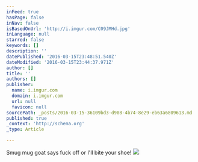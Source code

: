 ```yaml
---
inFeed: true
hasPage: false
inNav: false
isBasedOnUrl: 'http://i.imgur.com/C09JMHd.jpg'
inLanguage: null
starred: false
keywords: []
description: ''
datePublished: '2016-03-15T23:48:51.540Z'
dateModified: '2016-03-15T23:44:37.971Z'
author: []
title: ''
authors: []
publisher:
  name: i.imgur.com
  domain: i.imgur.com
  url: null
  favicon: null
sourcePath: _posts/2016-03-15-36109bd3-d908-4b74-8e29-eb63a6809613.md
published: true
_context: 'http://schema.org'
_type: Article

---
```

Smug mug goat says fuck off or I'll bite your shoe!
![](http://i.imgur.com/C09JMHd.jpg)